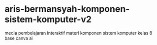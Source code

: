 # aris-bermansyah-komponen-sistem-komputer-v2
media pembelajaran interaktif materi komponen sistem komputer kelas 8 base canva ai
